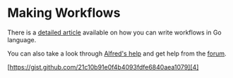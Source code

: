 
# Making Workflows

There is a [detailed article][1] available on how you can write workflows in Go language.

You can also take a look through [Alfred's help][2] and get help from the [forum][3].


[https://gist.github.com/21c10b91e0f4b4093fdfe6840aea1079][4]

[1]:	https://medium.com/@NikitaVoloboev/writing-alfred-workflows-in-go-2a44f62dc432
[2]:	https://www.alfredapp.com/help/
[3]:	https://www.alfredforum.com/
[4]:	https://gist.github.com/21c10b91e0f4b4093fdfe6840aea1079